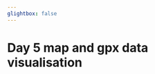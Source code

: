 ```yaml
---
glightbox: false
---
```


# Day 5 map and gpx data visualisation

<style> #map { width: auto; height: 400px; margin: 0;} </style>

<div id="map"></div>

<script> 
var mygpxurl = "/f3/en/assets/gpx/GPX5.gpx";
</script>

<script src="/f3/en/javascripts/mygpx.js"> </script>
